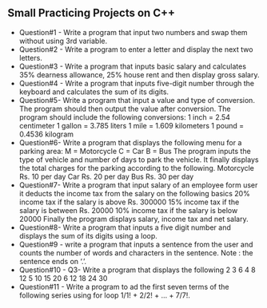 ## Small Practicing Projects on C++

- Question#1 - Write a program that input two numbers and swap them without using 3rd variable.
- Question#2 - Write a program to enter a letter and display the next two letters.
- Question#3 - Write a program that inputs basic salary and calculates 35% dearness allowance, 25% house rent and then display gross salary.
- Question#4 - Write a program that inputs five-digit number through the keyboard and calculates the sum of its digits.
- Question#5- Write a program that input a value and type of conversion. The program should then output the value after conversion. The program should include the following conversions:
1 inch = 2.54 centimeter
1 gallon = 3.785 liters
1 mile = 1.609 kilometers
1 pound = 0.4536 kilogram
- Question#6- Write a program that displays the following menu for a parking area:
M = Motorcycle
C = Car
B = Bus
The program inputs the type of vehicle and number of days to park the vehicle. It finally displays the total charges for the parking according to the following.
Motorcycle     	Rs. 10 per day
Car             Rs. 20 per day
Bus             Rs. 30 per day
- Question#7- Write a program that input salary of an employee form user it deducts the income tax from the salary on the following basics
20% income tax if the salary is above Rs. 300000
15% income tax if the salary is between Rs. 20000
10% income tax if the salary is below 20000
Finally the program displays salary, income tax and net salary.
- Question#8- Write a program that inputs  a five digit number and displays the sum of its digits using a loop.
- Question#9 - write a program that inputs a sentence from the user and counts the number of words and characters in the sentence. Note : the sentence ends on ‘.’.
- Question#10 - Q3- Write a program that displays the following
            	2
            	3          	6
            	4          	8          	12
            	5          	10       	15       	20
            	6          	12       	18       	24       	30
- Question#11 - Write a program to ad the first seven terms of the following series using for loop  1/1! + 2/2! + … + 7/7!.
